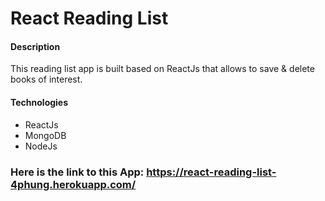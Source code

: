 # React Reading List

#### Description
This reading list app is built based on ReactJs that allows to save & delete books of interest.

#### Technologies
* ReactJs
* MongoDB
* NodeJs

### Here is the link to this App: https://react-reading-list-4phung.herokuapp.com/